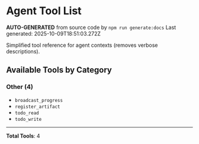 # Agent Tool List

**AUTO-GENERATED** from source code by `npm run generate:docs`
Last generated: 2025-10-09T18:51:03.272Z

Simplified tool reference for agent contexts (removes verbose descriptions).

## Available Tools by Category

### Other (4)

- `broadcast_progress`
- `register_artifact`
- `todo_read`
- `todo_write`

---

**Total Tools**: 4
